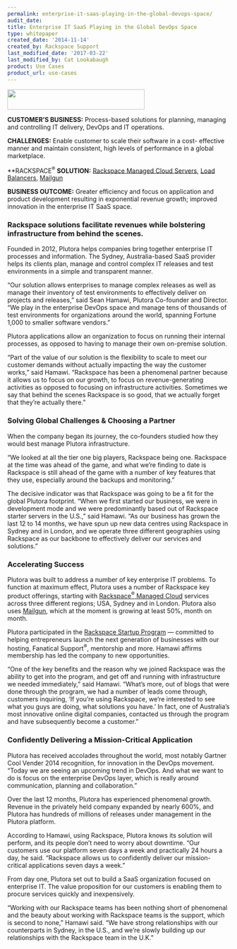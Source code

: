 ```yaml
---
permalink: enterprise-it-saas-playing-in-the-global-devops-space/
audit_date:
title: Enterprise IT SaaS Playing in the Global DevOps Space
type: whitepaper
created_date: '2014-11-14'
created_by: Rackspace Support
last_modified_date: '2017-03-22'
last_modified_by: Cat Lookabaugh
product: Use Cases
product_url: use-cases
---
```


<a href="http://www.plutora.com/">
   <img src="{% asset_path use-cases/enterprise-it-saas-playing-in-the-global-devops-space/Plutoralogo.png %}" width="311" height="46" />
</a>

**CUSTOMER’S BUSINESS:**
Process-based solutions for planning, managing and controlling IT
delivery, DevOps and IT operations.

**CHALLENGES:** Enable customer to scale their software in a cost-
effective manner and maintain consistent, high levels of performance in
a global marketplace.

**RACKSPACE<sup>&reg;</sup> **SOLUTION:** [Rackspace Managed Cloud
Servers](https://www.rackspace.com/managed-cloud/), [Load
Balancers](http://www.rackspace.com/cloud/load-balancing),
[Mailgun](http://www.rackspace.com/mailgun)

**BUSINESS OUTCOME:** Greater efficiency and focus on application and
product development resulting in exponential revenue growth; improved
innovation in the enterprise IT SaaS space.

### Rackspace solutions facilitate revenues while bolstering infrastructure from behind the scenes.

Founded in 2012, Plutora helps companies bring together enterprise IT
processes and information. The Sydney, Australia-based SaaS provider
helps its clients plan, manage and control complex IT releases and test
environments in a simple and transparent manner.

“Our solution allows enterprises to manage complex releases as well as
manage their inventory of test environments to effectively deliver on
projects and releases,” said Sean Hamawi, Plutora Co-founder and
Director. “We play in the enterprise DevOps space and manage tens of
thousands of test environments for organizations around the world,
spanning Fortune 1,000 to smaller software vendors.”

Plutora applications allow an organization to focus on running their
internal processes, as opposed to having to manage their own on-premise
solution.

“Part of the value of our solution is the flexibility to scale to meet
our customer demands without actually impacting the way the customer
works,” said Hamawi. “Rackspace has been a phenomenal partner because it
allows us to focus on our growth, to focus on revenue-generating
activities as opposed to focusing on infrastructure activities.
Sometimes we say that behind the scenes Rackspace is so good, that we
actually forget that they’re actually there.”

### Solving Global Challenges & Choosing a Partner

When the company began its journey, the co-founders studied how they
would best manage Plutora infrastructure.

“We looked at all the tier one big players, Rackspace being one.
Rackspace at the time was ahead of the game, and what we’re finding to
date is Rackspace is still ahead of the game with a number of key
features that they use, especially around the backups and monitoring.”

The decisive indicator was that Rackspace was going to be a fit for the
global Plutora footprint. “When we first started our business, we were
in development mode and we were predominantly based out of Rackspace
starter servers in the U.S.,” said Hamawi. “As our business has grown
the last 12 to 14 months, we have spun up new data centres using
Rackspace in Sydney and in London, and we operate three different
geographies using Rackspace as our backbone to effectively deliver our
services and solutions.”

### Accelerating Success

Plutora was built to address a number of key enterprise IT problems. To
function at maximum effect, Plutora uses a number of Rackspace key
product offerings, starting with [Rackspace<sup>&reg;</sup> Managed
Cloud](http://www.rackspace.com/cloud) services across three different
regions; USA, Sydney and in London. Plutora also uses
[Mailgun](http://www.rackspace.com/mailgun), which at the moment is
growing at least 50%, month on month.

Plutora participated in the [Rackspace Startup
Program](http://rackspacestartups.com/) — committed to helping
entrepreneurs launch the next generation of businesses with our hosting,
Fanatical Support<sup>&reg;</sup>, mentorship and more. Hamawi affirms membership has
led the company to new opportunities.

“One of the key benefits and the reason why we joined Rackspace was the
ability to get into the program, and get off and running with
infrastructure we needed immediately,” said Hamawi. “What’s more, out of
blogs that were done through the program, we had a number of leads come
through, customers inquiring, ‘If you’re using Rackspace, we’re
interested to see what you guys are doing, what solutions you have.’ In
fact, one of Australia’s most innovative online digital companies,
contacted us through the program and have subsequently become a
customer.”

### Confidently Delivering a Mission-Critical Application

Plutora has received accolades throughout the world, most notably
Gartner Cool Vender 2014 recognition, for innovation in the DevOps
movement. “Today we are seeing an upcoming trend in DevOps. And what we
want to do is focus on the enterprise DevOps layer, which is really
around communication, planning and collaboration.”

Over the last 12 months, Plutora has experienced phenomenal growth.
Revenue in the privately held company expanded by nearly 600%, and
Plutora has hundreds of millions of releases under management in the
Plutora platform.

According to Hamawi, using Rackspace, Plutora knows its solution will
perform, and its people don’t need to worry about downtime. “Our
customers use our platform seven days a week and practically 24 hours a
day, he said. “Rackspace allows us to confidently deliver our
mission-critical applications seven days a week.”

From day one, Plutora set out to build a SaaS organization focused on
enterprise IT. The value proposition for our customers is enabling them
to procure services quickly and inexpensively.

“Working with our Rackspace teams has been nothing short of phenomenal
and the beauty about working with Rackspace teams is the support, which
is second to none,” Hamawi said. “We have strong relationships with our
counterparts in Sydney, in the U.S., and we’re slowly building up our
relationships with the Rackspace team in the U.K.”
